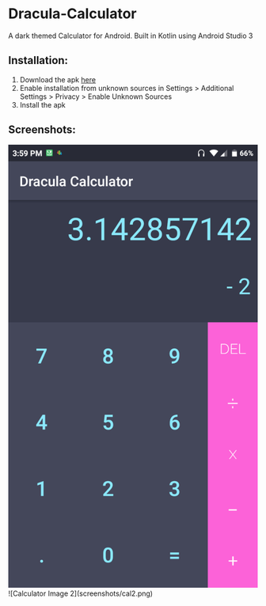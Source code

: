 # Dracula-Calculator
A dark themed Calculator for Android. Built in Kotlin using Android Studio 3

## Installation:
1. Download the apk [here](https://github.com/Vivek-abstract/Dracula-Calculator/releases/download/v1.0/Calculator.apk)
2. Enable installation from unknown sources in Settings > Additional Settings > Privacy > Enable Unknown Sources
3. Install the apk

## Screenshots:
<img src="screenshots/cal1.png" />
![Calculator Image 2](screenshots/cal2.png)

